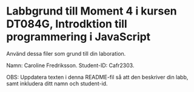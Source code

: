 # Labbgrund till Moment 4 i kursen DT084G, Introdktion till programmering i JavaScript
Använd dessa filer som grund till din laboration.

Namn: Caroline Fredriksson.
Student-ID: Cafr2303.

OBS: Uppdatera texten i denna README-fil så att den beskriver din labb, samt inkludera ditt namn och student-id.